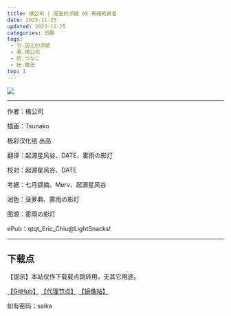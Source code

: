 ```yaml
---
title: 橘公司 | 国王的求婚 05 真赭的贤者
date: 2023-11-25
updated: 2023-11-25
categories: 日翻
tags: 
 - 书.国王的求婚
 - 著.橘公司
 - 绘.つなこ
 - 标.魔法
top: 1
---
```


![](https://mirror.ghproxy.com/https://raw.githubusercontent.com/qtqtEricChiu/LightSnacks/master/pages/source/23/11/25/saika/cover.jpg)

---

作者：橘公司

插画：Tsunako



极彩汉化组 出品

翻译：起源星风谷、DATE、雾雨の影灯

校对：起源星风谷、DATE

考据：七月撷摘、Merv、起源星风谷

润色：菠萝鼎、雾雨の影灯

图源：雾雨の影灯

ePub：qtqt_Eric_Chiu@LightSnacks!

---

## 下载点

【提示】本站仅作下载载点跳转用，无其它用途。

[【GitHub】](https://raw.githubusercontent.com/qtqtEricChiu/LightSnacks/master/pages/source/23/11/25/saika/%5B%E6%A9%98%E5%85%AC%E5%8F%B8%5D%E5%9B%BD%E7%8E%8B%E7%9A%84%E6%B1%82%E5%A9%9A%5B05%5D%E7%9C%9F%E8%B5%AD%E7%9A%84%E8%B4%A4%E8%80%85.epub) [【代理节点】](https://mirror.ghproxy.com/https://github.com/qtqtEricChiu/LightSnacks/raw/master/pages/source/23/11/25/saika/%5B%E6%A9%98%E5%85%AC%E5%8F%B8%5D%E5%9B%BD%E7%8E%8B%E7%9A%84%E6%B1%82%E5%A9%9A%5B05%5D%E7%9C%9F%E8%B5%AD%E7%9A%84%E8%B4%A4%E8%80%85.epub) [【镜像站】](https://raw.nuaa.cf/qtqtEricChiu/LightSnacks/master/pages/source/23/11/25/saika/%5B%E6%A9%98%E5%85%AC%E5%8F%B8%5D%E5%9B%BD%E7%8E%8B%E7%9A%84%E6%B1%82%E5%A9%9A%5B05%5D%E7%9C%9F%E8%B5%AD%E7%9A%84%E8%B4%A4%E8%80%85.epub)

如有密码：saika